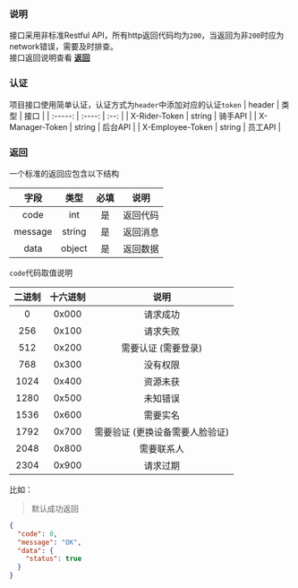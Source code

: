 ### 说明
接口采用非标准Restful API，所有http返回代码均为`200`，当返回为非`200`时应为network错误，需要及时排查。
<br>
接口返回说明查看 **[返回](#返回)**

### 认证
项目接口使用简单认证，认证方式为`header`中添加对应的认证`token`
|  header   |  类型  |  接口  |
| :-----: | :----: | :--: |
|  X-Rider-Token   |  string   |  骑手API  |
| X-Manager-Token | string |  后台API  |
|  X-Employee-Token   | string |  员工API  |

### 返回
一个标准的返回应包含以下结构

|  字段   |  类型  |  必填  |  说明  |
| :-----: | :----: | :--: | :--: |
|  code   |  int   |  是  |  返回代码  |
| message | string |  是  |  返回消息  |
|  data   | object |  是  |  返回数据  |

`code`代码取值说明

| 二进制 | 十六进制 | 说明 |
| :----: | :------: | :--: |
| 0  |  0x000  | 请求成功 |
| 256 |  0x100  | 请求失败 |
| 512 |  0x200  | 需要认证 (需要登录) |
| 768 |  0x300  | 没有权限 |
| 1024 |  0x400  | 资源未获 |
| 1280 |  0x500  | 未知错误 |
| 1536 |  0x600  | 需要实名 |
| 1792 |  0x700  | 需要验证 (更换设备需要人脸验证) |
| 2048 |  0x800  | 需要联系人 |
| 2304 |  0x900  | 请求过期 |


比如：
> 默认成功返回
```json
{
  "code": 0,
  "message": "OK",
  "data": {
    "status": true
  }
}
```